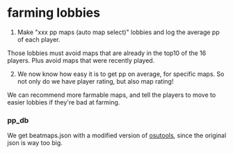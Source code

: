 # farming lobbies

1) Make "xxx pp maps (auto map select)" lobbies and log the average pp of each player.

Those lobbies must avoid maps that are already in the top10 of the 16 players. Plus avoid maps that were recently played.

2) We now know how easy it is to get pp on average, for specific maps. So not only do we have player rating, but also map rating!

We can recommend more farmable maps, and tell the players to move to easier lobbies if they're bad at farming.

### pp_db

We get beatmaps.json with a modified version of [osutools](https://github.com/chudooder/osutools), since the original json is way too big.
